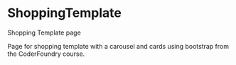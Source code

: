 # ShoppingTemplate
 Shopping Template page

Page for shopping template with a carousel and cards using bootstrap from the CoderFoundry course.
